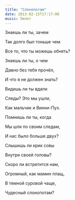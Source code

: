 ```yaml
---
title: "Слонопотам"
date: 2013-02-15T17:17:00
music: Пилот
---
```


Знаешь ли ты, зачем

Так долго был тоньше чем

Все то, что ты можешь обнять?

Знаешь ли ты, о чем

Давно без тебя прочёл,

И что я не должен знать?



Видишь ли ты вдали

Следы? Это мы ушли,

Как мальчик и Винни-Пух.

Помнишь ли ты, когда

Мы шли по своим следам,

И нас было больше двух?



Слышишь ли крик совы

Внутри своей головы?

Скоро ли встретится нам,

Огромный, как мамин плащ,

В темной суровой чаще,

Чудесный слонопотам?
